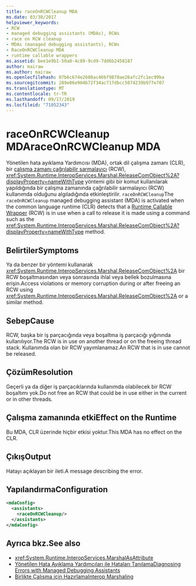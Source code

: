 ```yaml
---
title: raceOnRCWCleanup MDA
ms.date: 03/30/2017
helpviewer_keywords:
- RCW
- managed debugging assistants (MDAs), RCWs
- race on RCW cleanup
- MDAs (managed debugging assistants), RCWs
- RaceOnRCWCleanup MDA
- runtime callable wrappers
ms.assetid: bee1e9b1-50a8-4c89-9cd9-7dd6b2458187
author: mairaw
ms.author: mairaw
ms.openlocfilehash: 07b6c674e2608ac46bf9870ae26afc2fc1ec99ba
ms.sourcegitcommit: 289e06e904b72f34ac717dbcc5074239b977e707
ms.translationtype: MT
ms.contentlocale: tr-TR
ms.lasthandoff: 09/17/2019
ms.locfileid: "71052343"
---
```

# <a name="raceonrcwcleanup-mda"></a><span data-ttu-id="cedb4-102">raceOnRCWCleanup MDA</span><span class="sxs-lookup"><span data-stu-id="cedb4-102">raceOnRCWCleanup MDA</span></span>
<span data-ttu-id="cedb4-103">Yönetilen hata ayıklama Yardımcısı (MDA), ortak dil çalışma zamanı (CLR), bir [çalışma zamanı çağrılabilir sarmalayıcı](../../standard/native-interop/runtime-callable-wrapper.md) (RCW), <xref:System.Runtime.InteropServices.Marshal.ReleaseComObject%2A?displayProperty=nameWithType> yöntemi gibi bir komut kullanılarak yapıldığında bir çalışma zamanında çağrılabilir sarmalayıcı (RCW) kullanımda olduğunu algıladığında etkinleştirilir. `raceOnRCWCleanup`</span><span class="sxs-lookup"><span data-stu-id="cedb4-103">The `raceOnRCWCleanup` managed debugging assistant (MDA) is activated when the common language runtime (CLR) detects that a [Runtime Callable Wrapper](../../standard/native-interop/runtime-callable-wrapper.md) (RCW) is in use when a call to release it is made using a command such as the <xref:System.Runtime.InteropServices.Marshal.ReleaseComObject%2A?displayProperty=nameWithType> method.</span></span>  
  
## <a name="symptoms"></a><span data-ttu-id="cedb4-104">Belirtiler</span><span class="sxs-lookup"><span data-stu-id="cedb4-104">Symptoms</span></span>  
 <span data-ttu-id="cedb4-105">Ya da benzer bir yöntemi kullanarak <xref:System.Runtime.InteropServices.Marshal.ReleaseComObject%2A> bir RCW boşaltmasından veya sonrasında ihlal veya bellek bozulmasına erişin.</span><span class="sxs-lookup"><span data-stu-id="cedb4-105">Access violations or memory corruption during or after freeing an RCW using <xref:System.Runtime.InteropServices.Marshal.ReleaseComObject%2A> or a similar method.</span></span>  
  
## <a name="cause"></a><span data-ttu-id="cedb4-106">Sebep</span><span class="sxs-lookup"><span data-stu-id="cedb4-106">Cause</span></span>  
 <span data-ttu-id="cedb4-107">RCW, başka bir iş parçacığında veya boşaltma iş parçacığı yığınında kullanılıyor.</span><span class="sxs-lookup"><span data-stu-id="cedb4-107">The RCW is in use on another thread or on the freeing thread stack.</span></span>  <span data-ttu-id="cedb4-108">Kullanımda olan bir RCW yayımlanamaz.</span><span class="sxs-lookup"><span data-stu-id="cedb4-108">An RCW that is in use cannot be released.</span></span>  
  
## <a name="resolution"></a><span data-ttu-id="cedb4-109">Çözüm</span><span class="sxs-lookup"><span data-stu-id="cedb4-109">Resolution</span></span>  
 <span data-ttu-id="cedb4-110">Geçerli ya da diğer iş parçacıklarında kullanımda olabilecek bir RCW boşaltımı yok.</span><span class="sxs-lookup"><span data-stu-id="cedb4-110">Do not free an RCW that could be in use either in the current or in other threads.</span></span>  
  
## <a name="effect-on-the-runtime"></a><span data-ttu-id="cedb4-111">Çalışma zamanında etki</span><span class="sxs-lookup"><span data-stu-id="cedb4-111">Effect on the Runtime</span></span>  
 <span data-ttu-id="cedb4-112">Bu MDA, CLR üzerinde hiçbir etkisi yoktur.</span><span class="sxs-lookup"><span data-stu-id="cedb4-112">This MDA has no effect on the CLR.</span></span>  
  
## <a name="output"></a><span data-ttu-id="cedb4-113">Çıkış</span><span class="sxs-lookup"><span data-stu-id="cedb4-113">Output</span></span>  
 <span data-ttu-id="cedb4-114">Hatayı açıklayan bir ileti.</span><span class="sxs-lookup"><span data-stu-id="cedb4-114">A message describing the error.</span></span>  
  
## <a name="configuration"></a><span data-ttu-id="cedb4-115">Yapılandırma</span><span class="sxs-lookup"><span data-stu-id="cedb4-115">Configuration</span></span>  
  
```xml  
<mdaConfig>  
  <assistants>  
    <raceOnRCWCleanup/>  
  </assistants>  
</mdaConfig>  
```  
  
## <a name="see-also"></a><span data-ttu-id="cedb4-116">Ayrıca bkz.</span><span class="sxs-lookup"><span data-stu-id="cedb4-116">See also</span></span>

- <xref:System.Runtime.InteropServices.MarshalAsAttribute>
- [<span data-ttu-id="cedb4-117">Yönetilen Hata Ayıklama Yardımcıları ile Hataları Tanılama</span><span class="sxs-lookup"><span data-stu-id="cedb4-117">Diagnosing Errors with Managed Debugging Assistants</span></span>](diagnosing-errors-with-managed-debugging-assistants.md)
- [<span data-ttu-id="cedb4-118">Birlikte Çalışma için Hazırlama</span><span class="sxs-lookup"><span data-stu-id="cedb4-118">Interop Marshaling</span></span>](../interop/interop-marshaling.md)
